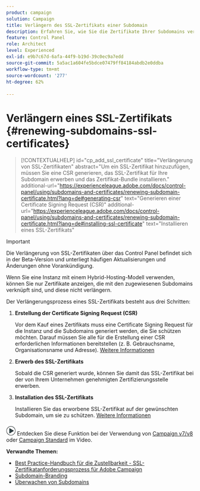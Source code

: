 ```yaml
---
product: campaign
solution: Campaign
title: Verlängern des SSL-Zertifikats einer Subdomain
description: Erfahren Sie, wie Sie die Zertifikate Ihrer Subdomains verlängern.
feature: Control Panel
role: Architect
level: Experienced
exl-id: e9b7c67d-6afa-44f9-b19d-39c0ec9a7edd
source-git-commit: 5a5ac1a604fe5bdce07479ff84184abdb2e0ddba
workflow-type: tm+mt
source-wordcount: '277'
ht-degree: 62%

---
```


# Verlängern eines SSL-Zertifikats {#renewing-subdomains-ssl-certificates}

>[!CONTEXTUALHELP]
>id="cp_add_ssl_certificate"
>title="Verlängerung von SSL-Zertifikaten"
>abstract="Um ein SSL-Zertifikat hinzuzufügen, müssen Sie eine CSR generieren, das SSL-Zertifikat für Ihre Subdomain erwerben und das Zertifikat-Bundle installieren."
>additional-url="https://experienceleague.adobe.com/docs/control-panel/using/subdomains-and-certificates/renewing-subdomain-certificate.html?lang=de#generating-csr" text="Generieren einer Certificate Signing Request (CSR)"
>additional-url="https://experienceleague.adobe.com/docs/control-panel/using/subdomains-and-certificates/renewing-subdomain-certificate.html?lang=de#installing-ssl-certificate" text="Installieren eines SSL-Zertifikats"

>[!IMPORTANT]
>
>Die Verlängerung von SSL-Zertifikaten über das Control Panel befindet sich in der Beta-Version und unterliegt häufigen Aktualisierungen und Änderungen ohne Vorankündigung.
>
>Wenn Sie eine Instanz mit einem Hybrid-Hosting-Modell verwenden, können Sie nur Zertifikate anzeigen, die mit den zugewiesenen Subdomains verknüpft sind, und diese nicht verlängern.

Der Verlängerungsprozess eines SSL-Zertifikats besteht aus drei Schritten:

1. **Erstellung der Certificate Signing Request (CSR)**

   Vor dem Kauf eines Zertifikats muss eine Certificate Signing Request für die Instanz und die Subdomains generiert werden, die Sie schützen möchten.  Darauf müssen Sie alle für die Erstellung einer CSR erforderlichen Informationen bereitstellen (z. B. Gebrauchsname, Organisationsname und Adresse). [Weitere Informationen](generate-csr.md)

1. **Erwerb des SSL-Zertifikats**

   Sobald die CSR generiert wurde, können Sie damit das SSL-Zertifikat bei der von Ihrem Unternehmen genehmigten Zertifizierungsstelle erwerben.

1. **Installation des SSL-Zertifikats**

   Installieren Sie das erworbene SSL-Zertifikat auf der gewünschten Subdomain, um sie zu schützen. [Weitere Informationen](install-ssl-certificate.md)

![](assets/do-not-localize/how-to-video.png) Entdecken Sie diese Funktion bei der Verwendung von [Campaign v7/v8](https://experienceleague.adobe.com/docs/campaign-classic-learn/control-panel/subdomains-and-certificates/adding-ssl-certificates.html?lang=de#subdomains-and-certificates) oder [Campaign Standard](https://experienceleague.adobe.com/docs/campaign-standard-learn/control-panel/subdomains-and-certificates/adding-ssl-certificates.html?lang=de#adding-ssl-certificates) im Video.

**Verwandte Themen:**

* [Best Practice-Handbuch für die Zustellbarkeit - SSL-Zertifikatanforderungsprozess für Adobe Campaign](https://experienceleague.adobe.com/docs/deliverability-learn/deliverability-best-practice-guide/additional-resources/campaign/ac-ssl-certificate-request.html)
* [Subdomain-Branding](../../subdomains-certificates/using/subdomains-branding.md)
* [Überwachen von Subdomains](../../subdomains-certificates/using/monitoring-subdomains.md)
